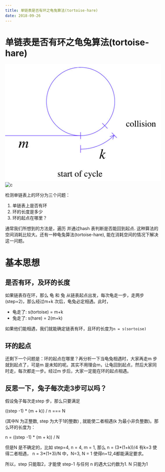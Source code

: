 ```yaml
---
title: 单链表是否有环之龟兔算法(tortoise-hare)
date: 2018-09-26
---
```

# 单链表是否有环之龟兔算法(tortoise-hare)
![cycle](/img/cycle-detection.png)
![c](http://farm4.staticflickr.com/3843/14971507581_30932e722a_o.jpg)

检测单链表上的环分为三个问题：
1. 单链表上是否有环
2. 环的长度是多少
3. 环的起点在哪里？

通常我们所想到的方法是，遍历 并通过hash 表判断是否能回到起点. 这种算法的空间消耗比较大。还有一种龟兔算法(tortoise-hare), 能在消耗空间的情况下解决这一问题。

# 基本思想

## 是否有环，及环的长度
如果链表存在环，那么 龟 和 兔 从链表起点出发，每次龟走一步，走两步(step=2)，那么经过m+k 次后，龟兔必定相遇。此时，

- 龟走了: s(tortoise) = m+k
- 兔走了: s(hare) = 2(m+k)

如果他们能相遇，我们就能确定链表有环，且环的长度为`n = s(sortoise)`

## 环的起点
还剩下一个问题是：环的起点在哪里？再分析一下当龟兔相遇时，大家再走m 步就到起点了，可是m 是未知的呢。其实不用理会m，让龟回到起点，然后大家同时走，每次都走一步。经过m 步后，大家一定能在环的起点相遇。

## 反思一下，兔子每次走3步可以吗？
假设兔子每次走step 步，那么只要满足

((step -1) * (m + k)) / n === N  

(其中N 为正整数, step 为大于1的整数) , 就能使二者相遇(k 为最小非负整数)。那么环的长度为：

n = ((step -1) * (m + k)) / N

但是N 是不确定的，比如 step=4, n = 4, m = 1, 那么 n = (3*(1+k))/4 有k=3 使得二者相遇， n = 3*(1+3)/N 中，N=3, N = 1 使得n=12,4都能满足要求。

所以，step 只能取2，才能使 step-1 与任何 n 的遇大公约数为1. N 只能为1